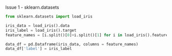 
Issue 1 - sklearn.datasets

```python
from sklearn.datasets import load_iris
```
```python
iris_data = load_iris().data
iris_label = load_iris().target
feature_names = [i.split()[0]+i.split()[1] for i in load_iris().feature_names]

data_df = pd.Dataframe(iris_data, columns = feature_names)
data_df['label'] = iris_label
```
